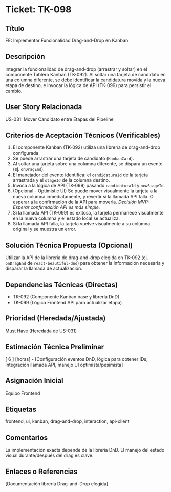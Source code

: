 # Ticket: TK-098

## Título
FE: Implementar Funcionalidad Drag-and-Drop en Kanban

## Descripción
Integrar la funcionalidad de drag-and-drop (arrastrar y soltar) en el componente Tablero Kanban (TK-092). Al soltar una tarjeta de candidato en una columna diferente, se debe identificar la candidatura movida y la nueva etapa de destino, e invocar la lógica de API (TK-099) para persistir el cambio.

## User Story Relacionada
US-031: Mover Candidato entre Etapas del Pipeline

## Criterios de Aceptación Técnicos (Verificables)
1.  El componente Kanban (TK-092) utiliza una librería de drag-and-drop configurada.
2.  Se puede arrastrar una tarjeta de candidato (`KanbanCard`).
3.  Al soltar una tarjeta sobre una columna diferente, se dispara un evento (ej. `onDragEnd`).
4.  El manejador del evento identifica: el `candidaturaId` de la tarjeta arrastrada y el `stageId` de la columna destino.
5.  Invoca a la lógica de API (TK-099) pasando `candidaturaId` y `newStageId`.
6.  (Opcional - Optimistic UI) Se puede mover visualmente la tarjeta a la nueva columna inmediatamente, y revertir si la llamada API falla. O esperar a la confirmación de la API para moverla. *Decisión MVP: Esperar confirmación API es más simple.*
7.  Si la llamada API (TK-099) es exitosa, la tarjeta permanece visualmente en la nueva columna y el estado local se actualiza.
8.  Si la llamada API falla, la tarjeta vuelve visualmente a su columna original y se muestra un error.

## Solución Técnica Propuesta (Opcional)
Utilizar la API de la librería de drag-and-drop elegida en TK-092 (ej. `onDragEnd` de `react-beautiful-dnd`) para obtener la información necesaria y disparar la llamada de actualización.

## Dependencias Técnicas (Directas)
* TK-092 (Componente Kanban base y librería DnD)
* TK-099 (Lógica Frontend API para actualizar etapa)

## Prioridad (Heredada/Ajustada)
Must Have (Heredada de US-031)

## Estimación Técnica Preliminar
[ 6 ] [horas] - [Configuración eventos DnD, lógica para obtener IDs, integración llamada API, manejo UI optimista/pesimista]

## Asignación Inicial
Equipo Frontend

## Etiquetas
frontend, ui, kanban, drag-and-drop, interaction, api-client

## Comentarios
La implementación exacta depende de la librería DnD. El manejo del estado visual durante/después del drag es clave.

## Enlaces o Referencias
[Documentación librería Drag-and-Drop elegida]